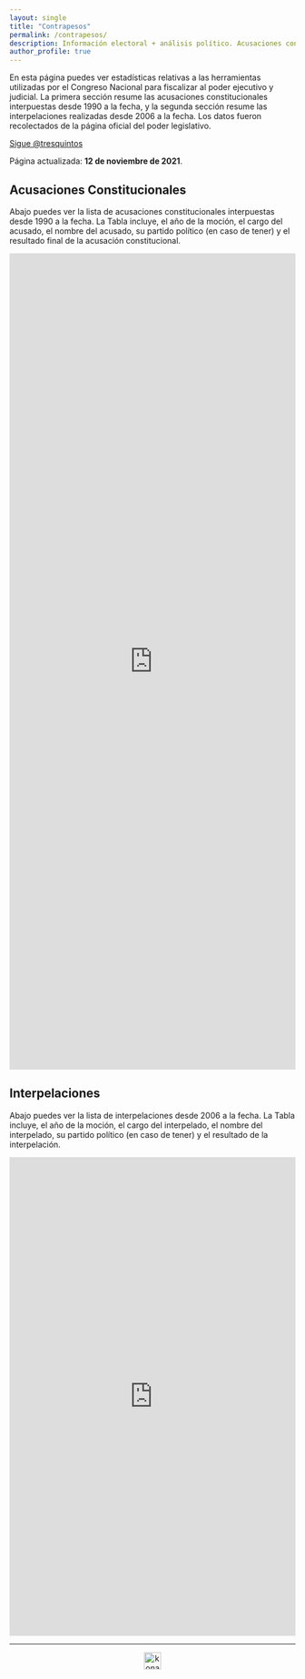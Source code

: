 ```yaml
---
layout: single
title: "Contrapesos"
permalink: /contrapesos/
description: Información electoral + análisis político. Acusaciones constitucionales e interpelaciones.
author_profile: true
---
```


En esta página puedes ver estadísticas relativas a las herramientas utilizadas por el Congreso Nacional para fiscalizar al poder ejecutivo y judicial. La primera sección resume las acusaciones constitucionales interpuestas desde 1990 a la fecha, y la segunda sección resume las interpelaciones realizadas desde 2006 a la fecha. Los datos fueron recolectados de la página oficial del poder legislativo.

<a href="https://twitter.com/tresquintos?ref_src=twsrc%5Etfw" class="twitter-follow-button" data-show-count="false">Sigue @tresquintos</a><script async src="https://platform.twitter.com/widgets.js" charset="utf-8"></script>

Página actualizada: **12 de noviembre de 2021**.

## Acusaciones Constitucionales

Abajo puedes ver la lista de acusaciones constitucionales interpuestas desde 1990 a la fecha. La Tabla incluye, el año de la moción, el cargo del acusado, el nombre del acusado, su partido político (en caso de tener) y el resultado final de la acusación constitucional.

<iframe title="acusaciones constitucionales" aria-label="table" id="datawrapper-chart-Jk3Ng" src="https://datawrapper.dwcdn.net/Jk3Ng/11/" scrolling="no" frameborder="0" style="width: 0; min-width: 100% !important; border: none;" height="1436"></iframe><script type="text/javascript">!function(){"use strict";window.addEventListener("message",(function(e){if(void 0!==e.data["datawrapper-height"]){var t=document.querySelectorAll("iframe");for(var a in e.data["datawrapper-height"])for(var r=0;r<t.length;r++){if(t[r].contentWindow===e.source)t[r].style.height=e.data["datawrapper-height"][a]+"px"}}}))}();
</script>


## Interpelaciones

Abajo puedes ver la lista de interpelaciones desde 2006 a la fecha. La Tabla incluye, el año de la moción, el cargo del interpelado, el nombre del interpelado, su partido político (en caso de tener) y el resultado de la interpelación.

<iframe title="interperlaciones" aria-label="table" id="datawrapper-chart-k6Dst" src="https://datawrapper.dwcdn.net/k6Dst/11/" scrolling="no" frameborder="0" style="width: 0; min-width: 100% !important; border: none;" height="842"></iframe><script type="text/javascript">!function(){"use strict";window.addEventListener("message",(function(e){if(void 0!==e.data["datawrapper-height"]){var t=document.querySelectorAll("iframe");for(var a in e.data["datawrapper-height"])for(var r=0;r<t.length;r++){if(t[r].contentWindow===e.source)t[r].style.height=e.data["datawrapper-height"][a]+"px"}}}))}();
</script>

---

<!-- NES -->
<style>
.aligncenter {
    text-align: center;
}
</style>
<p class="aligncenter">
    <img src="/images/nes.png" width="30" height="30" alt="konami" />
</p>


<!-- Popup -->
<script src="/sweetalerts2/dist/sweetalert2.all.min.js"></script>

<script type="text/javascript">

setTimeout(function(){Swal.fire({
  title: '¡Apoya a Tresquintos!',
  text: 'Ayúdanos a mantener el sitio activo e independiente',
  footer: '<a href="https://tresquintos.us15.list-manage.com/subscribe/post?u=3a6f5773bbbc78ea5a0003f67&id=8c164eff0f">Suscríbete al Newsletter Aquí</a>',
  imageUrl: '/images/pc.png',
  imageWidth: 80,
  imageHeight: 80,
  imageAlt: 'Custom image',
  timer: 45000,
  timerProgressBar: true,
  width: 500,
  showCloseButton: true,
  showDenyButton: true,
  showCancelButton: false,
  confirmButtonText: `Una Vez`,
  denyButtonText: `Mensual`,
  cancelButtonText: `No por ahora`,
  }).then((result) => {
  if (result.isConfirmed) {
    window.open("https://tresquintos.cl/donaciones/")
  } else if (result.isDenied) {
    window.open("https://tresquintos.cl/donaciones/")
  }
  })
  },15000);
</script>


<!-- Favicon -->
<link rel="apple-touch-icon" sizes="180x180" href="/apple-touch-icon.png">
<link rel="icon" type="image/png" sizes="32x32" href="/favicon-32x32.png">
<link rel="icon" type="image/png" sizes="16x16" href="/favicon-16x16.png">
<link rel="manifest" href="/site.webmanifest">
<link rel="mask-icon" href="/safari-pinned-tab.svg" color="#5bbad5">
<meta name="msapplication-TileColor" content="#b91d47">
<meta name="theme-color" content="#ffffff">
